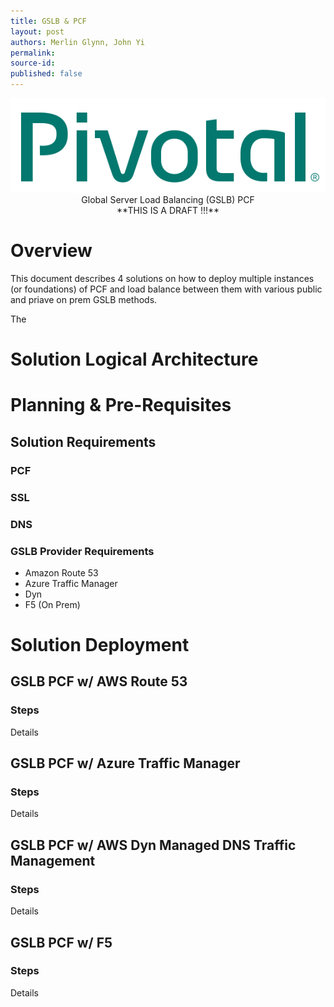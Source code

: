 ```yaml
---
title: GSLB & PCF
layout: post
authors: Merlin Glynn, John Yi
permalink: 
source-id: 
published: false
---
```


<p align="center">
<img src="images/Pivotal-logo.png">
<br>
Global Server Load Balancing (GSLB) PCF
<br>
 **THIS IS A DRAFT !!!**
</p>

# Overview

This document describes 4 solutions on how to deploy multiple instances (or foundations) of PCF and load balance between them with various public and priave on prem GSLB methods.

The 

# Solution Logical Architecture

# Planning & Pre-Requisites
## Solution Requirements
### PCF
### SSL
### DNS
### GSLB Provider Requirements
* Amazon Route 53
* Azure Traffic Manager
* Dyn
* F5 (On Prem)

# Solution Deployment 
## GSLB PCF w/ AWS Route 53
### Steps

Details

## GSLB PCF w/ Azure Traffic Manager
### Steps

Details

## GSLB PCF w/ AWS Dyn Managed DNS Traffic Management
### Steps

Details

## GSLB PCF w/ F5
### Steps

Details
